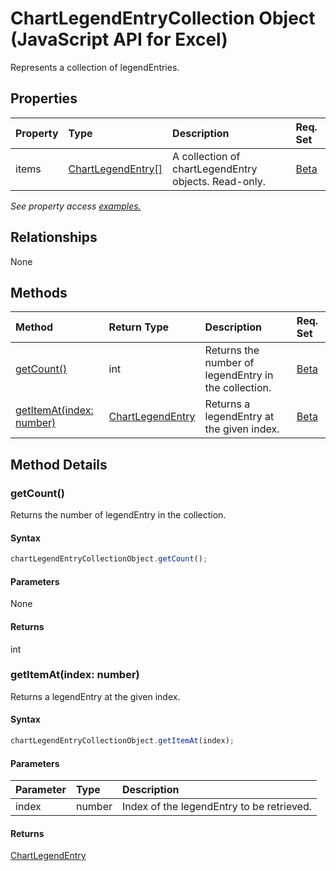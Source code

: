 # ChartLegendEntryCollection Object (JavaScript API for Excel)

Represents a collection of legendEntries.

## Properties

| Property	   | Type	|Description| Req. Set|
|:---------------|:--------|:----------|:----|
|items|[ChartLegendEntry[]](chartlegendentry.md)|A collection of chartLegendEntry objects. Read-only.|[Beta](../requirement-sets/excel-api-requirement-sets.md)|

_See property access [examples.](#property-access-examples)_

## Relationships
None


## Methods

| Method		   | Return Type	|Description| Req. Set|
|:---------------|:--------|:----------|:----|
|[getCount()](#getcount)|int|Returns the number of legendEntry in the collection.|[Beta](../requirement-sets/excel-api-requirement-sets.md)|
|[getItemAt(index: number)](#getitematindex-number)|[ChartLegendEntry](chartlegendentry.md)|Returns a legendEntry at the given index.|[Beta](../requirement-sets/excel-api-requirement-sets.md)|

## Method Details


### getCount()
Returns the number of legendEntry in the collection.

#### Syntax
```js
chartLegendEntryCollectionObject.getCount();
```

#### Parameters
None

#### Returns
int

### getItemAt(index: number)
Returns a legendEntry at the given index.

#### Syntax
```js
chartLegendEntryCollectionObject.getItemAt(index);
```

#### Parameters
| Parameter	   | Type	|Description|
|:---------------|:--------|:----------|
|index|number|Index of the legendEntry to be retrieved.|

#### Returns
[ChartLegendEntry](chartlegendentry.md)
